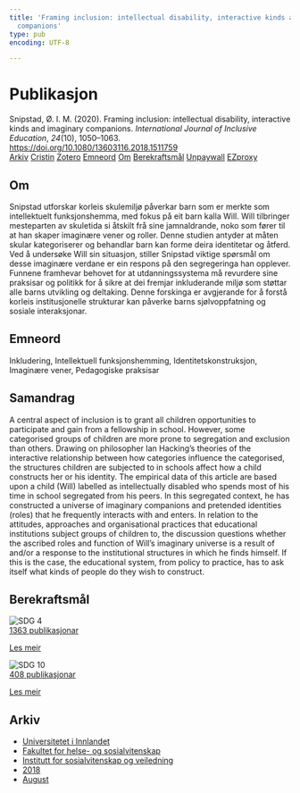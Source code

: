 ```yaml
---
title: 'Framing inclusion: intellectual disability, interactive kinds and imaginary
  companions'
type: pub
encoding: UTF-8

---
```

<h1>Publikasjon</h1>
<article id="csl-bib-container-K7RVSJ45" class="csl-bib-container">
  <div class="csl-bib-body"> <div class="csl-entry">Snipstad, Ø. I. M. (2020). Framing inclusion: intellectual disability, interactive kinds and imaginary companions. <i>International Journal of Inclusive Education</i>, <i>24</i>(10), 1050–1063. <a href="https://doi.org/10.1080/13603116.2018.1511759">https://doi.org/10.1080/13603116.2018.1511759</a></div> </div>
  <div class="csl-bib-buttons">
    <a href="#taxonomy-article-K7RVSJ45" alt="archive" class="csl-bib-button">Arkiv</a>
    <a href="https://app.cristin.no/results/show.jsf?id=1601664" alt="Cristin" class="csl-bib-button">Cristin</a>
    <a href="http://zotero.org/groups/5881554/items/K7RVSJ45" alt="Zotero" class="csl-bib-button">Zotero</a>
    <a href="#keywords-article-K7RVSJ45" alt="keywords" class="csl-bib-button">Emneord</a>
    <a href="#about-article-K7RVSJ45" alt="about_pub" class="csl-bib-button">Om</a>
    <a href="#sdg-article-K7RVSJ45" alt="sdg" class="csl-bib-button">Berekraftsmål</a>
    <a href="https://doi.org/10.1080/13603116.2018.1511759" alt="Unpaywall" class="csl-bib-button">Unpaywall</a>
    <a href="https://doi.org/10.1080/13603116.2018.1511759" alt="EZproxy" class="csl-bib-button">EZproxy</a>
  </div>
  <div id="csl-bib-meta-container-K7RVSJ45"></div>
</article>
<div id="csl-bib-meta-K7RVSJ45" class="csl-bib-meta">
  <article id="about-article-K7RVSJ45" class="about_pub-article">
    <h1>Om</h1>
    Snipstad utforskar korleis skulemiljø påverkar barn som er merkte som intellektuelt funksjonshemma, med fokus på eit barn kalla Will. Will tilbringer mesteparten av skuletida si åtskilt frå sine jamnaldrande, noko som fører til at han skaper imaginære vener og roller. Denne studien antyder at måten skular kategoriserer og behandlar barn kan forme deira identitetar og åtferd. Ved å undersøke Will sin situasjon, stiller Snipstad viktige spørsmål om desse imaginære verdane er ein respons på den segregeringa han opplever. Funnene framhevar behovet for at utdanningssystema må revurdere sine praksisar og politikk for å sikre at dei fremjar inkluderande miljø som støttar alle barns utvikling og deltaking. Denne forskinga er avgjerande for å forstå korleis institusjonelle strukturar kan påverke barns sjølvoppfatning og sosiale interaksjonar.
  </article>
  <article id="keywords-article-K7RVSJ45" class="keywords-article">
    <h1>Emneord</h1>
    Inkludering, Intellektuell funksjonshemming, Identitetskonstruksjon, Imaginære vener, Pedagogiske praksisar
  </article>
  <article id="abstract-article-K7RVSJ45" class="abstract-article">
    <h1>Samandrag</h1>
    A central aspect of inclusion is to grant all children opportunities to participate and gain from a fellowship in school. However, some categorised groups of children are more prone to segregation and exclusion than others. Drawing on philosopher Ian Hacking’s theories of the interactive relationship between how categories influence the categorised, the structures children are subjected to in schools affect how a child constructs her or his identity. The empirical data of this article are based upon a child (Will) labelled as intellectually disabled who spends most of his time in school segregated from his peers. In this segregated context, he has constructed a universe of imaginary companions and pretended identities (roles) that he frequently interacts with and enters. In relation to the attitudes, approaches and organisational practices that educational institutions subject groups of children to, the discussion questions whether the ascribed roles and function of Will’s imaginary universe is a result of and/or a response to the institutional structures in which he finds himself. If this is the case, the educational system, from policy to practice, has to ask itself what kinds of people do they wish to construct.
  </article>
  <article id="sdg-article-K7RVSJ45" class="sdg-article">
    <h1>Berekraftsmål</h1>
    <div class="sdg-container"><div id="sdg4" class="sdg">
        <img src="{{< params subfolder >}}images/sdg/sdg04_nn.png" class="image" alt="SDG 4">
        <div class="sdg-overlay">
          <a href="{{< params subfolder >}}nn/archive/?sdg=4#archive" class="sdg-publication-count"><span>1363</span> publikasjonar</a>
          <p><a href="https://fn.no/om-fn/fns-baerekraftsmaal/god-utdanning?lang=nno-NO" class="sdg-read-more">Les meir</a></p>
        </div>
      </div> <div id="sdg10" class="sdg">
        <img src="{{< params subfolder >}}images/sdg/sdg10_nn.png" class="image" alt="SDG 10">
        <div class="sdg-overlay">
          <a href="{{< params subfolder >}}nn/archive/?sdg=10#archive" class="sdg-publication-count"><span>408</span> publikasjonar</a>
          <p><a href="https://fn.no/om-fn/fns-baerekraftsmaal/mindre-ulikhet?lang=nno-NO" class="sdg-read-more">Les meir</a></p>
        </div>
      </div></div>
  </article>
  <article id="taxonomy-article-K7RVSJ45" class="taxonomy-article">
    <h1>Arkiv</h1>
    <ul>
      <li><a href="{{< params subfolder >}}nn/archive/?key=3DCRN523">Universitetet i Innlandet</a></li>
      <li><a href="{{< params subfolder >}}nn/archive/?key=IDKFS3MX">Fakultet for helse- og sosialvitenskap</a></li>
      <li><a href="{{< params subfolder >}}nn/archive/?key=CU4VFGCV">Institutt for sosialvitenskap og veiledning</a></li>
      <li><a href="{{< params subfolder >}}nn/archive/?key=6YFFCMG5">2018</a></li>
      <li><a href="{{< params subfolder >}}nn/archive/?key=J7PIAIX8">August</a></li>
    </ul>
  </article>
</div>
